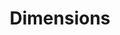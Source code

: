 ---
layout: default
bigquery: https://console.cloud.google.com/bigquery?p=covid-19-dimensions-ai&page=table&d=data&t=publications
contributors: Digital Science, https://www.digital-science.com/
cost: Free for personal, non-commercial use.
description: Dimensions contains more than 100 million publications, ranging from
  articles published in scholarly journals, books and book chapters, to preprints
  and conference proceedings. All publications are contextualized with linked data
  sets, funding, publications, patents, clinical trials, and policy documents. You
  can also view associated categories, funders, institutions, and researcher profiles.
documentation: https://docs.dimensions.ai/bigquery/index.html
last_edit: 04/06/2022, 18:31:00
location: https://www.dimensions.ai/products/free/
maintained_by: Digital Science, https://www.digital-science.com/
schema_fields:
- current_assignee_countries
- abstract
- associated_grant_ids
- category_hra
- category_bra
- volume
- arxiv_id
- created_date
- associated_publication_arxiv_id
- granted_year
- parent_id
- funding_currency
- category_for
- associated_publication_id
- language
- funder_org_state_codes
- status
- open_access_categories_v2
- categories
- end_date
- phase
- acronym
- address
- links
- pmid
- linkout
- expiration_year
- funding_eur
- doi
- research_org_city_names
- category_hrcs_rac
- book_title
- pages
- editors
- kind
- filing_date
- year
- foa_number
- resulting_publication_ids
- journal
- priority_date
- funding_jpy
- funding_amount
- repository_id
- reference_ids
- expiration_date
- aliases
- email_address
- types
- isbn
- publisher
- acknowledgements
- funder_org
- funding_gbp
- application_number
- date_modified
- current_assignee
- original_title
- research_org_cities
- funding_details
- subtitles
- open_access_categories
- legal_events
- granted_date
- current_assignee_orgs
- established
- associated_publication_pmid
- category_icrp_ct
- id
- date_normal
- interventions
- conditions
- funding_cny
- family_id
- ipcr
- acronyms
- inventor_names
- repository_name
- date_online
- original_assignee
- start_year
- date
- category_uoa
- original_assignee_orgs
- description
- funding_usd
- funding_nzd
- filing_year
- wikipedia_url
- associated_publication_doi
- funder_org_acronyms
- external_ids
- funding_aud
- legal_status
- original_assignee_countries
- research_org_countries
- authors
- organisation_details
- eisbn
- assignee_orgs
- date_print
- gender
- name
- resulting_publication_doi
- start_date
- citation_string
- concepts
- citations_count
- family_members_ids
- assignee_countries
- conference
- filing_status
- end_year
- repository_url
- category_hrcs_hc
- researcher_ids
- embargo_date
- funding_chf
- funder_countries
- research_orgs
- mesh_terms
- priority_year
- category_icrp_cso
- funder_org_cities
- category_sdg
- altmetrics
- pmcid
- publication_date
- source_id
- mesh_headings
- funding_cad
- research_org_state_codes
- investigators
- journal_lists
- category_rcdc
- research_org_state_names
- publication_year
- active_years
- license
- supporting_grant_ids
- grant_number
- book_series_title
- family_count
- registry
- jurisdiction
- date_imported_gbq
- title
- labels
- metrics
- relationships
- research_org_country_names
- patent_ids
- cited_by_ids
- proceedings_title
- cpc
- type
- brief_title
- funder_org_countries
- issue
- date_inserted
- clinical_trial_ids
- publication_ids
- citations
- funder_orgs
- original_abstract
shortname: dimensions
tags:
- scholarly literature
- patents
- funding
- clinical trials
- academic profiles
terms_of_use: 'Use of both the Dimensions COVID-19 dataset and full Dimensions dataset
  are subject to the Dimensions Terms of use: https://www.dimensions.ai/policies-terms-legal '
title: Dimensions
uuid: dcff88bd-fe6b-4fdb-8159-809bf9d7bc1c
---